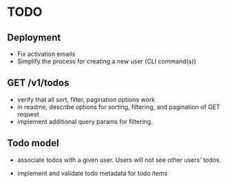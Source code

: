 # TODO

## Deployment

- Fix activation emails
- Simplify the process for creating a new user (CLI command(s))

## GET /v1/todos

- verify that all sort, filter, pagination options work
- in readme, describe options for sorting, filtering, and pagination of GET request
- implement additional query params for filtering.

## Todo model

- associate todos with a given user. Users will not see other users' todos.

- implement and validate todo metadata for todo items
